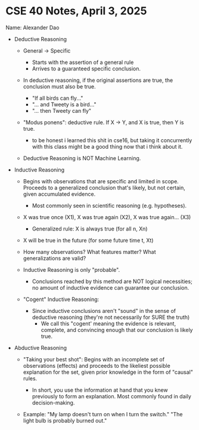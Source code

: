 # CSE 40 Notes, April 3, 2025
Name: Alexander Dao

- Deductive Reasoning
    - General -> Specific
        - Starts with the assertion of a general rule
        - Arrives to a guaranteed specific conclusion.

    - In deductive reasoning, if the original assertions are true, 
    the conclusion must also be true.
        - "If all birds can fly..."
        - "... and Tweety is a bird..."
        - "... then Tweety can fly"

    - "Modus ponens": deductive rule. If X -> Y, and X is true, then Y is true.
        - to be honest i learned this shit in cse16, but taking it concurrently with this class might be a good thing now that i think about it.

    - Deductive Reasoning is NOT Machine Learning.

- Inductive Reasoning
    - Begins with observations that are specific and limited in scope.
    Proceeds to a generalized conclusion that's likely, but not certain,
    given accumulated evidence.
        - Most commonly seen in scientific reasoning (e.g. hypotheses).

    - X was true once (X1), X was true again (X2), X was true again... (X3)
        - Generalized rule: X is always true (for all n, Xn)

    - X will be true in the future (for some future time t, Xt)
    
    - How many observations? What features matter? What generalizations are valid?

    - Inductive Reasoning is only "probable".
        - Conclusions reached by this method are NOT logical necessities; no amount of
        inductive evidence can guarantee our conclusion.

    - "Cogent" Inductive Reasoning:
        - Since inductive conclusions aren't "sound" in the sense of deductive reasoning
        (they're not necessarily for SURE the truth)
            - We call this "cogent' meaning the evidence is relevant, complete, and convincing
            enough that our conclusion is likely true.

- Abductive Reasoning
    - "Taking your best shot": Begins with an incomplete set of observations (effects) and proceeds to the likeliest possible explanation for the set,
    given prior knowledge in the form of "causal" rules.
        - In short, you use the information at hand that you knew previously
        to form an explanation. Most commonly found in daily decision-making.

    - Example: "My lamp doesn't turn on when I turn the switch."
                "The light bulb is probably burned out."
